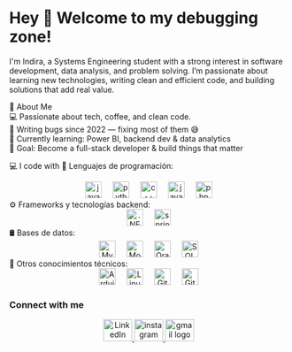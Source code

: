 

<h1 align="left">Hey 👋 Welcome to my debugging zone!</h1>

<p align="left">
I'm Indira, a Systems Engineering student with a strong interest in software development, data analysis, and problem solving.  
I’m passionate about learning new technologies, writing clean and efficient code, and building solutions that add real value.  
</p>

🚀 About Me  
💻 Passionate about tech, coffee, and clean code.  
🐞 Writing bugs since 2022 — fixing most of them 😅  
🌱 Currently learning: Power BI, backend dev & data analytics  
🎯 Goal: Become a full-stack developer & build things that matter


💻 I code with
🧠 Lenguajes de programación:
<div align="center"> <img src="https://cdn.jsdelivr.net/gh/devicons/devicon/icons/java/java-original.svg" height="30" alt="java logo" /> <img width="12" /> <img src="https://cdn.jsdelivr.net/gh/devicons/devicon/icons/python/python-original.svg" height="30" alt="python logo" /> <img width="12" /> <img src="https://cdn.jsdelivr.net/gh/devicons/devicon/icons/cplusplus/cplusplus-original.svg" height="30" alt="c++ logo" /> <img width="12" /> <img src="https://cdn.jsdelivr.net/gh/devicons/devicon/icons/javascript/javascript-original.svg" height="30" alt="javascript logo" /> <img width="12" /> <img src="https://cdn.jsdelivr.net/gh/devicons/devicon/icons/php/php-original.svg" height="30" alt="php logo" /> </div>
⚙️ Frameworks y tecnologías backend:
<div align="center"> <img src="https://cdn.jsdelivr.net/gh/devicons/devicon/icons/dotnetcore/dotnetcore-original.svg" height="30" alt=".NET Core logo" /> <img width="12" /> <img src="https://cdn.jsdelivr.net/gh/devicons/devicon/icons/spring/spring-original.svg" height="30" alt="spring logo" /> </div>
🛢️ Bases de datos:
<div align="center"> <img src="https://cdn.jsdelivr.net/gh/devicons/devicon/icons/mysql/mysql-original.svg" height="30" alt="MySQL logo" /> <img width="12" /> <img src="https://cdn.jsdelivr.net/gh/devicons/devicon/icons/mongodb/mongodb-original.svg" height="30" alt="MongoDB logo" /> <img width="12" /> <img src="https://cdn.jsdelivr.net/gh/devicons/devicon/icons/oracle/oracle-original.svg" height="30" alt="Oracle logo" /> <img width="12" /> <img src="https://cdn.jsdelivr.net/gh/devicons/devicon/icons/microsoftsqlserver/microsoftsqlserver-plain.svg" height="30" alt="SQL Server logo" /> </div>
🧪 Otros conocimientos técnicos:
<div align="center"> <img src="https://cdn.jsdelivr.net/gh/devicons/devicon/icons/arduino/arduino-original.svg" height="30" alt="Arduino logo" /> <img width="12" /> <img src="https://cdn.jsdelivr.net/gh/devicons/devicon/icons/linux/linux-original.svg" height="30" alt="Linux logo" /> <img width="12" /> <img src="https://cdn.jsdelivr.net/gh/devicons/devicon/icons/git/git-original.svg" height="30" alt="Git logo" /> <img width="12" /> <img src="https://cdn.jsdelivr.net/gh/devicons/devicon/icons/github/github-original.svg" height="30" alt="GitHub logo" /> </div>


### Connect with me

<div align="center">
  <a href="https://www.linkedin.com/in/aida-indira-ram%C3%ADrez-guzm%C3%A1n-162624199/" target="_blank">
    <img src="https://raw.githubusercontent.com/maurodesouza/profile-readme-generator/master/src/assets/icons/social/linkedin/default.svg" width="52" height="40" alt="LinkedIn logo" />

  </a>
  <a href="https://www.instagram.com/indiraguz_/" target="_blank">
    <img src="https://raw.githubusercontent.com/maurodesouza/profile-readme-generator/master/src/assets/icons/social/instagram/default.svg" width="52" height="40" alt="instagram logo"  />
  </a>
  <a href="mailto:indiraguz04@gmail.com" target="_blank">
    <img src="https://raw.githubusercontent.com/maurodesouza/profile-readme-generator/master/src/assets/icons/social/gmail/default.svg" width="52" height="40" alt="gmail logo"  />
  </a>
</div>

###

